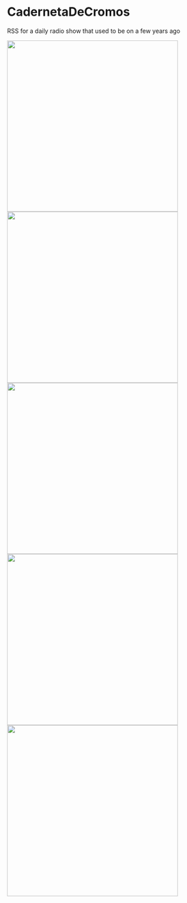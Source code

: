 # CadernetaDeCromos
RSS for a daily radio show that used to be on a few years ago

<img src="https://dl.dropboxusercontent.com/u/2001692/imagesshelf/Caderneta%20de%20Cromos/1.png" height="400"></img>
<img src="https://dl.dropboxusercontent.com/u/2001692/imagesshelf/Caderneta%20de%20Cromos/2.png" height="400"></img>
<img src="https://dl.dropboxusercontent.com/u/2001692/imagesshelf/Caderneta%20de%20Cromos/3.png" height="400"></img>
<img src="https://dl.dropboxusercontent.com/u/2001692/imagesshelf/Caderneta%20de%20Cromos/4.png" height="400"></img>
<img src="https://dl.dropboxusercontent.com/u/2001692/imagesshelf/Caderneta%20de%20Cromos/5.png" height="400"></img>
